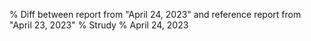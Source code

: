 % Diff between report from "April 24, 2023" and reference report from "April 23, 2023"
% Strudy
% April 24, 2023


